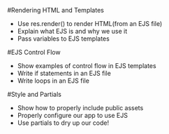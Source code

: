 #Rendering HTML and Templates

* Use res.render() to render HTML(from an EJS file)
* Explain what EJS is and why we use it
* Pass variables to EJS templates



#EJS Control Flow
* Show examples of control flow in EJS templates
* Write if statements in an EJS file
* Write loops in an EJS file



#Style and Partials

* Show how to properly include public assets
* Properly configure our app to use EJS
* Use partials to dry up our code!